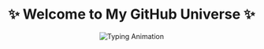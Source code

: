 <h1 align="center">✨ Welcome to My GitHub Universe ✨</h1>

<p align="center">
  <img src="https://readme-typing-svg.demolab.com?font=Fira+Code&size=25&pause=1000&color=00FF00&center=true&vCenter=true&width=600&lines=Hi+there+👋;I'm+[Jiehong Lin];A+passionate+developer+🚀;Building+the+future+one+commit+at+a+time+💻" alt="Typing Animation" />
</p>

